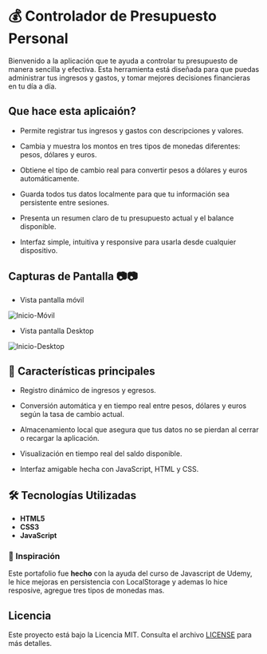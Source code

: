 # 💰 Controlador de Presupuesto Personal

Bienvenido a la aplicación que te ayuda a controlar tu presupuesto de manera sencilla y efectiva.
Esta herramienta está diseñada para que puedas administrar tus ingresos y gastos, y tomar mejores decisiones financieras en tu día a día.

## Que hace esta aplicaión?

- Permite registrar tus ingresos y gastos con descripciones y valores.

- Cambia y muestra los montos en tres tipos de monedas diferentes: pesos, dólares y euros.

- Obtiene el tipo de cambio real para convertir pesos a dólares y euros automáticamente.

- Guarda todos tus datos localmente para que tu información sea persistente entre sesiones.

- Presenta un resumen claro de tu presupuesto actual y el balance disponible.

- Interfaz simple, intuitiva y responsive para usarla desde cualquier dispositivo.


## Capturas de Pantalla 📷📷

- Vista pantalla móvil

![Inicio-Móvil](css/capture%20(2).png)


- Vista pantalla Desktop

![Inicio-Desktop](css/capture-gastos.png)


## 🎯 Características principales

- Registro dinámico de ingresos y egresos.

- Conversión automática y en tiempo real entre pesos, dólares y euros según la tasa de cambio actual.

- Almacenamiento local que asegura que tus datos no se pierdan al cerrar o recargar la aplicación.

- Visualización en tiempo real del saldo disponible.

- Interfaz amigable hecha con JavaScript, HTML y CSS.


## 🛠 Tecnologías Utilizadas

- **HTML5**
- **CSS3**
- **JavaScript**


### 🧠 Inspiración

Este portafolio fue **hecho** con la ayuda del curso de Javascript de Udemy, le hice mejoras en persistencia con LocalStorage y ademas lo hice resposive, agregue tres tipos de monedas mas.


## Licencia

Este proyecto está bajo la Licencia MIT. Consulta el archivo [LICENSE](LICENSE) para más detalles.
